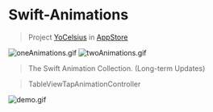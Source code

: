 # Swift-Animations

> Project [YoCelsius](https://github.com/YouXianMing/YoCelsius)  in [AppStore](https://itunes.apple.com/us/app/yocelsius/id967721892?l=zh&ls=1&mt=8)

![oneAnimations.gif](http://images.cnitblog.com/blog2015/607542/201504/211608037347783.gif) ![twoAnimations.gif](http://images.cnitblog.com/blog2015/607542/201504/211608153124546.gif) 

> The Swift Animation Collection. (Long-term Updates)

> TableViewTapAnimationController

![demo.gif](http://images2015.cnblogs.com/blog/607542/201608/607542-20160807105426965-81586755.gif)

